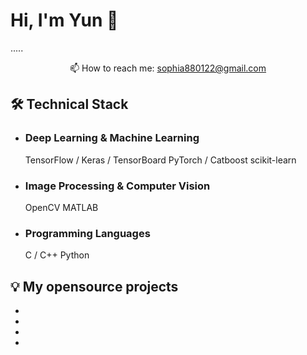 # Hi, I'm Yun 👋
.....


<p align='center'>
   📫 How to reach me: <a href='mailto:sophia880122@gmail.com'>sophia880122@gmail.com</a>
</p>



## 🛠 Technical Stack
*   ### Deep Learning & Machine Learning
    TensorFlow / Keras / TensorBoard
    PyTorch / Catboost
    scikit-learn

*   ### Image Processing & Computer Vision
    OpenCV
    MATLAB

* ### Programming Languages
    C / C++
    Python

## 💡 My opensource projects

*   
*   
*   
*   




